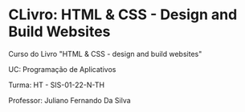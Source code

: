 # CLivro: HTML & CSS - Design and Build Websites


Curso do Livro "HTML & CSS - design and build websites"


UC: Programação de Aplicativos


Turma: HT - SIS-01-22-N-TH


Professor: Juliano Fernando Da Silva
